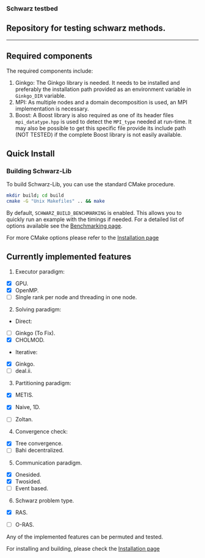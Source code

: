 ### Schwarz testbed

## Repository for testing schwarz methods.
--------------------------------------

Required components
-------------------

The required components include:
1. Ginkgo: The Ginkgo library is needed. It needs to be installed and preferably the installation path
   provided as an environment variable in `Ginkgo_DIR` variable.
2. MPI: As multiple nodes and a domain decomposition is used, an MPI implementation is necessary.
3. Boost: A Boost library is also required as one of its header files `mpi_datatype.hpp` is used to 
   detect the `MPI_type` needed at run-time. It may also be possible to get this specific file provide 
   its include path (NOT TESTED) if the complete Boost library is not easily available.


Quick Install
------------

### Building Schwarz-Lib 

To build Schwarz-Lib, you can use the standard CMake procedure. 

```sh
mkdir build; cd build
cmake -G "Unix Makefiles" .. && make
```

By default, `SCHWARZ_BUILD_BENCHMARKING` is enabled. This allows you to quickly run an example with the timings if needed. For a detailed list of options available see the [Benchmarking page](./benchmarking/BENCHMARKING.md).

For more CMake options please refer to the [Installation page](./INSTALL.md)



Currently implemented features
-------------------------------

1. Executor paradigm:
+ [x] GPU.
+ [x] OpenMP.
+ [ ] Single rank per node and threading in one node.

2. Solving paradigm:
  * Direct:
  + [ ] Ginkgo (To Fix).
  + [x] CHOLMOD.
  * Iterative:
  + [x] Ginkgo.
  + [ ] deal.ii.

3. Partitioning paradigm:
+ [x] METIS.
+ [x] Naive, 1D.
+ [ ] Zoltan.


4. Convergence check:
+ [x] Tree convergence.
+ [ ] Bahi decentralized.

5. Communication paradigm.
+ [x] Onesided.
+ [x] Twosided.
+ [ ] Event based.

6. Schwarz problem type.
+ [x] RAS.
+ [ ] O-RAS.


Any of the implemented features can be permuted and tested.


For installing and building, please check the [Installation page](./INSTALL.md)

